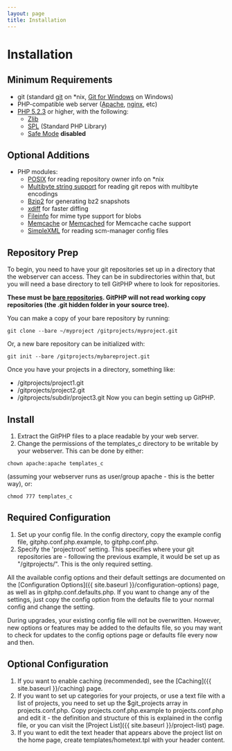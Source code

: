 ```yaml
---
layout: page
title: Installation
---
```

# Installation

## Minimum Requirements
* git (standard [git](http://git-scm.com/) on \*nix, [Git for Windows](http://msysgit.github.com/) on Windows)
* PHP-compatible web server ([Apache](http://httpd.apache.org/), [nginx](http://www.nginx.org/), etc)
* [PHP 5.2.3](http://php.net/) or higher, with the following:
    * [Zlib](http://www.php.net/manual/en/book.zlib.php)
    * [SPL](http://us.php.net/manual/en/book.spl.php) (Standard PHP Library)
    * [Safe Mode](http://us.php.net/manual/en/features.safe-mode.php) **disabled**

## Optional Additions
* PHP modules:
    * [POSIX](http://us.php.net/manual/en/book.posix.php) for reading repository owner info on \*nix
    * [Multibyte string support](http://us.php.net/manual/en/book.mbstring.php) for reading git repos with multibyte encodings
    * [Bzip2](http://us.php.net/manual/en/book.bzip2.php) for generating bz2 snapshots
    * [xdiff](http://us.php.net/manual/en/book.xdiff.php) for faster diffing
    * [Fileinfo](http://us.php.net/manual/en/book.fileinfo.php) for mime type support for blobs
    * [Memcache](http://us.php.net/manual/en/book.memcache.php) or [Memcached](http://us.php.net/manual/en/book.memcached.php) for Memcache cache support
    * [SimpleXML](http://us.php.net/manual/en/book.simplexml.php) for reading scm-manager config files

## Repository Prep
To begin, you need to have your git repositories set up in a directory that the webserver can access. They can be in subdirectories within that, but you will need a base directory to tell GitPHP where to look for repositories.

**These must be [bare repositories](http://schacon.github.com/git/user-manual.html#public-repositories). GitPHP will not read working copy repositories (the .git hidden folder in your source tree).**

You can make a copy of your bare repository by running:
```
git clone --bare ~/myproject /gitprojects/myproject.git
```

Or, a new bare repository can be initialized with:
```
git init --bare /gitprojects/mybareproject.git
```

Once you have your projects in a directory, something like:
* /gitprojects/project1.git
* /gitprojects/project2.git
* /gitprojects/subdir/project3.git
Now you can begin setting up GitPHP.

## Install
1. Extract the GitPHP files to a place readable by your web server.
2. Change the permissions of the templates_c directory to be writable by your webserver. This can be done by either:
```
chown apache:apache templates_c
```
(assuming your webserver runs as user/group apache - this is the better way), or:
```
chmod 777 templates_c
```

## Required Configuration
1. Set up your config file. In the config directory, copy the example config file, gitphp.conf.php.example, to gitphp.conf.php.
2. Specify the 'projectroot' setting. This specifies where your git repositories are - following the previous example, it would be set up as "/gitprojects/". This is the only required setting.

All the available config options and their default settings are documented on the [Configuration Options]({{ site.baseurl }}/configuration-options) page, as well as in gitphp.conf.defaults.php. If you want to change any of the settings, just copy the config option from the defaults file to your normal config and change the setting.

During upgrades, your existing config file will not be overwritten. However, new options or features may be added to the defaults file, so you may want to check for updates to the config options page or defaults file every now and then.

## Optional Configuration
1. If you want to enable caching (recommended), see the [Caching]({{ site.baseurl }}/caching) page.
2. If you want to set up categories for your projects, or use a text file with a list of projects, you need to set up the $git_projects array in projects.conf.php. Copy projects.conf.php.example to projects.conf.php and edit it - the definition and structure of this is explained in the config file, or you can visit the [Project List]({{ site.baseurl }}/project-list) page.
3. If you want to edit the text header that appears above the project list on the home page, create templates/hometext.tpl with your header content.
